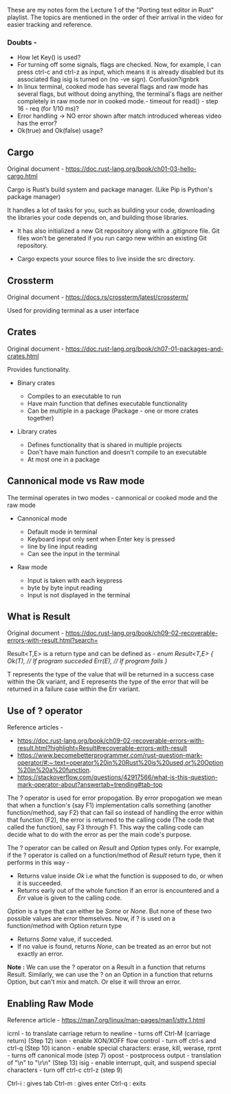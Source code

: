 These are my notes form the Lecture 1 of the "Porting text editor in Rust" playlist. The topics are mentioned in the order of their arrival in the video for easier tracking and reference.

### Doubts - 
- How let Key() is used?
- For turning off some signals, flags are checked. Now, for example, I can press ctrl-c and ctrl-z as input, which means it is already disabled but its associated flag isig is turned on (no -ve sign). Confusion?ignbrk 
- In linux terminal, cooked mode has several flags and raw mode has several flags, but without doing anything, the terminal's flags are neither completely in raw mode nor in cooked mode.- timeout for read() - step 16 - req (for 1/10 ms)? 
- Error handling -> NO error shown after match introduced whereas video has the error?	
- Ok(true) and Ok(false) usage?


## Cargo
Original document - https://doc.rust-lang.org/book/ch01-03-hello-cargo.html

Cargo is Rust’s build system and package manager. (Like Pip is Python's package manager)

It handles a lot of tasks for you, such as building your code, downloading the libraries your code depends on, and building those libraries.

- It has also initialized a new Git repository along with a .gitignore file. Git files won’t be generated if you run cargo new within an existing Git repository.

- Cargo expects your source files to live inside the src directory.


## Crossterm

Original document - https://docs.rs/crossterm/latest/crossterm/

Used for providing terminal as a user interface

## Crates 

Original document - https://doc.rust-lang.org/book/ch07-01-packages-and-crates.html

Provides functionality.

- Binary crates 
	- Compiles to an executable to run
	- Have main function that defines executable functionality
	- Can be multiple in a package (Package - one or more crates together)

- Library crates
	- Defines functionality that is shared in multiple projects
	- Don't have main function and doesn't compile to an executable
	- At most one in a package

## Cannonical mode vs Raw mode

The terminal operates in two modes - cannonical or cooked mode and the raw mode

- Cannonical mode
	- Default mode in terminal
	- Keyboard input only sent when Enter key is pressed
	- line by line input reading
	- Can see the input in the terminal

- Raw mode
	- Input is taken with each keypress
	- byte by byte input reading
	- Input is not displayed in the terminal

## What is Result

Original document - https://doc.rust-lang.org/book/ch09-02-recoverable-errors-with-result.html?search=

Result<T,E> is a return type and can be defined as - 
*enum Result<T,E> {
	Ok(T), // If program succeded
	Err(E), // If program fails
}*

T represents the type of the value that will be returned in a success case within the Ok variant, and E represents the type of the error that will be returned in a failure case within the Err variant.


## Use of ? operator 

Reference articles - 
- https://doc.rust-lang.org/book/ch09-02-recoverable-errors-with-result.html?highlight=Result#recoverable-errors-with-result
- https://www.becomebetterprogrammer.com/rust-question-mark-operator/#:~:text=operator%20in%20Rust%20is%20used,or%20Option%20in%20a%20function.
- https://stackoverflow.com/questions/42917566/what-is-this-question-mark-operator-about?answertab=trending#tab-top

The ? operator is used for error propogation. By error propogation we mean that when a function's (say F1) implementation calls something (another function/method, say F2) that can fail so instead of handling the error within that function (F2), the error is returned to the calling code (The code that called the function), say F3 through F1. This way the calling code can decide what to do with the error as per the main code's purpose.

The ? operator can be called on *Result* and *Option* types only. For example, if the ? operator is called on a function/method of *Result* return type, then it performs in this way -  

- Returns value inside *Ok* i.e what the function is supposed to do, or when it is succeeded.
- Returns early out of the whole function if an error is encountered and a *Err* value is given to the calling code.

*Option* is a type that can either be *Some* or *None*. But none of these two possible values are error themselves. Now, if ? is used on a function/method with Option return type

- Returns *Some* value, if succeded.
- If no value is found, returns *None*, can be treated as an error but not exactly an error.

**Note :** We can use the ? operator on a Result in a function that returns Result. Similarly, we can use the ? on an Option in a function that returns Option, but can't mix and match. Or else it will throw an error. 

## Enabling Raw Mode

Reference article - https://man7.org/linux/man-pages/man1/stty.1.html

icrnl	- to translate carriage return to newline
	- turns off Ctrl-M (carriage return) (Step 12)
ixon	- enable XON/XOFF flow control 
	- turn off ctrl-s and ctrl-q (Step 10)
icanon	- enable special characters: erase, kill, werase, rprnt
	- turns off canonical mode (step 7)
opost	- postprocess output
	- translation of "\n" to "\r\n" (Step 13)
isig	- enable interrupt, quit, and suspend special characters
	- turn off ctrl-c ctrl-z (step 9)

Ctrl-i : gives tab
Ctrl-m : gives enter
Ctrl-q : exits



